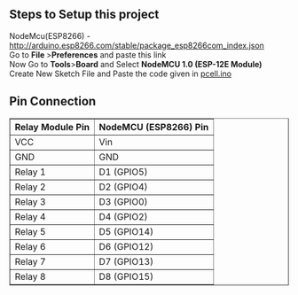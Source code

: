 <h2>Steps to Setup this project</h2>
NodeMcu(ESP8266) - <a href="http://arduino.esp8266.com/stable/package_esp8266com_index.json">http://arduino.esp8266.com/stable/package_esp8266com_index.json</a><br>Go to <b>File </b>><b>Preferences</b> and paste this link
<br>Now Go to <b>Tools</b>><b>Board</b> and Select <b>NodeMCU 1.0 (ESP-12E Module)</b>
<br>Create New Sketch File and Paste the code given in <a href="https://github.com/ManglamX/ProjectCellRemote/blob/main/EspCode/pcell.ino">pcell.ino</a>
<br>
<h2>Pin Connection</h2>
<table border="1">
  <tr>
    <th>Relay Module Pin</th>
    <th>NodeMCU (ESP8266) Pin</th>
  </tr>
  <tr>
    <td>VCC</td>
    <td>Vin</td>
  </tr>
  <tr>
    <td>GND</td>
    <td>GND</td>
  </tr>
  <tr>
    <td>Relay 1</td>
    <td>D1 (GPIO5)</td>
  </tr>
  <tr>
    <td>Relay 2</td>
    <td>D2 (GPIO4)</td>
  </tr>
  <tr>
    <td>Relay 3</td>
    <td>D3 (GPIO0)</td>
  </tr>
  <tr>
    <td>Relay 4</td>
    <td>D4 (GPIO2)</td>
  </tr>
  <tr>
    <td>Relay 5</td>
    <td>D5 (GPIO14)</td>
  </tr>
  <tr>
    <td>Relay 6</td>
    <td>D6 (GPIO12)</td>
  </tr>
  <tr>
    <td>Relay 7</td>
    <td>D7 (GPIO13)</td>
  </tr>
  <tr>
    <td>Relay 8</td>
    <td>D8 (GPIO15)</td>
  </tr>
</table>
